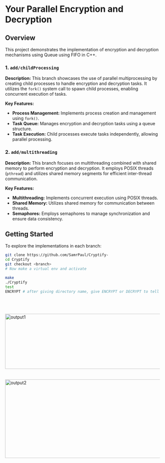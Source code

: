 # Your Parallel Encryption and Decryption

## Overview

This project demonstrates the implementation of encryption and decryption mechanisms using Queue using FIFO in C++.


### 1. `add/childProcessing`

**Description:** This branch showcases the use of parallel multiprocessing by creating child processes to handle encryption and decryption tasks. It utilizes the `fork()` system call to spawn child processes, enabling concurrent execution of tasks.

**Key Features:**

- **Process Management:** Implements process creation and management using `fork()`.
- **Task Queue:** Manages encryption and decryption tasks using a queue structure.
- **Task Execution:** Child processes execute tasks independently, allowing parallel processing.

### 2. `add/multithreading`

**Description:** This branch focuses on multithreading combined with shared memory to perform encryption and decryption. It employs POSIX threads (`pthread`) and utilizes shared memory segments for efficient inter-thread communication.

**Key Features:**

- **Multithreading:** Implements concurrent execution using POSIX threads.
- **Shared Memory:** Utilizes shared memory for communication between threads.
- **Semaphores:** Employs semaphores to manage synchronization and ensure data consistency.

## Getting Started

To explore the implementations in each branch:

   ```bash
   git clone https://github.com/SamrPaul/Cryptify-
   cd Cryptify
   git checkout <branch>
   # Now make a virtual env and activate
  
   make
   ./Cryptify
   test
   ENCRYPT # after giving directory name, give ENCRYPT or DECRYPT to tell what to do
   ```


<br>
<br>
<br>


<img width="665" height="179" alt="output1" src="https://github.com/user-attachments/assets/055cfe3d-2dab-49df-9104-31a74d85b1aa" />

<br>
<br>
<br>


<img width="665" height="255" alt="output2" src="https://github.com/user-attachments/assets/caa15e14-08b9-4864-8dad-50acf250ef49" />




